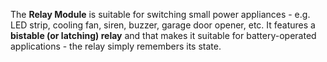 The **Relay Module** is suitable for switching small power appliances - e.g. LED strip, cooling fan, siren, buzzer, garage door opener, etc. It features a **bistable (or latching) relay** and that makes it suitable for battery-operated applications - the relay simply remembers its state.
